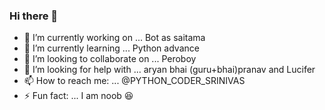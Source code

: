 ### Hi there 👋






- 🔭 I’m currently working on ... Bot as saitama
- 🌱 I’m currently learning ... Python advance
- 👯 I’m looking to collaborate on ... Peroboy 
- 🤔 I’m looking for help with ... aryan bhai (guru+bhai)pranav and Lucifer 
- 📫 How to reach me: ... @PYTHON_CODER_SRINIVAS 
- ⚡ Fun fact: ... I am noob 😆

